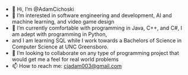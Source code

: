 - 👋 Hi, I’m @AdamCichoski
- 👀 I’m interested in software engineering and development, AI and machine learning, and video game design
- 🌱 I’m currently comfortable with programming in Java, C++, and C#, I am adept with programming in Python,
- and I am learning SQL while I work towards a Bachelors of Science in Computer Science at UNC Greensboro. 
- 💞️ I’m looking to collaborate on any type of programming project that would get me a feel for real world problems
- 📫 How to reach me: cjadam003@gmail.com

<!---
AdamCichoski/AdamCichoski is a ✨ special ✨ repository because its `README.md` (this file) appears on your GitHub profile.
You can click the Preview link to take a look at your changes.
--->
